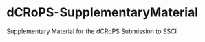 dCRoPS-SupplementaryMaterial
============================

Supplementary Material for the dCRoPS Submission to SSCI
